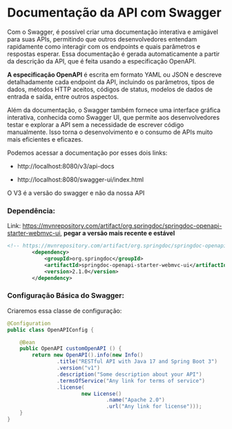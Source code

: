 # Documentação da API com Swagger

Com o Swagger, é possível criar uma documentação interativa e amigável para suas APIs, permitindo que outros desenvolvedores entendam rapidamente como interagir com os endpoints e quais parâmetros e respostas esperar. Essa documentação é gerada automaticamente a partir da descrição da API, que é feita usando a especificação OpenAPI.

**A especificação OpenAPI** é escrita em formato YAML ou JSON e descreve detalhadamente cada endpoint da API, incluindo os parâmetros, tipos de dados, métodos HTTP aceitos, códigos de status, modelos de dados de entrada e saída, entre outros aspectos.

Além da documentação, o Swagger também fornece uma interface gráfica interativa, conhecida como Swagger UI, que permite aos desenvolvedores testar e explorar a API sem a necessidade de escrever código manualmente. Isso torna o desenvolvimento e o consumo de APIs muito mais eficientes e eficazes.

Podemos acessar a documentação por esses dois links:

- http://localhost:8080/v3/api-docs

- http://localhost:8080/swagger-ui/index.html

O V3 é a versão do swagger e não da nossa API

### Dependência:

Link: https://mvnrepository.com/artifact/org.springdoc/springdoc-openapi-starter-webmvc-ui, **pegar a versão mais recente e estável**

```xml
<!-- https://mvnrepository.com/artifact/org.springdoc/springdoc-openapi-starter-webmvc-ui -->
		<dependency>
			<groupId>org.springdoc</groupId>
			<artifactId>springdoc-openapi-starter-webmvc-ui</artifactId>
			<version>2.1.0</version>
		</dependency>
```

### Configuração Básica do Swagger:

Criaremos essa classe de configuração:

```java
@Configuration
public class OpenAPIConfig {

    @Bean
    public OpenAPI customOpenAPI () {
        return new OpenAPI().info(new Info()
                .title("RESTful API with Java 17 and Spring Boot 3")
                .version("v1")
                .description("Some description about your API")
                .termsOfService("Any link for terms of service")
                .license(
                        new License()
                                .name("Apache 2.0")
                                .url("Any link for license")));
    }
}
```
